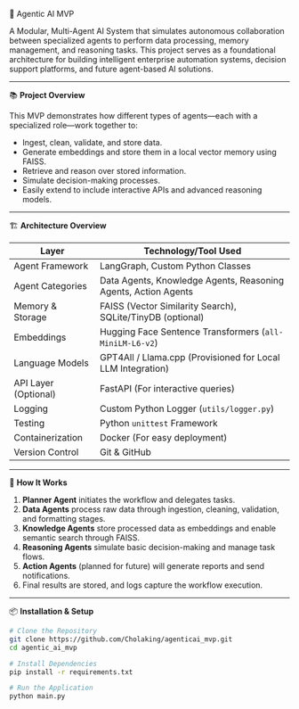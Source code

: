 🤖 Agentic AI MVP

A Modular, Multi-Agent AI System that simulates autonomous collaboration between specialized agents to perform data processing, memory management, and reasoning tasks. This project serves as a foundational architecture for building intelligent enterprise automation systems, decision support platforms, and future agent-based AI solutions.

---

📚 **Project Overview**

This MVP demonstrates how different types of agents—each with a specialized role—work together to:

- Ingest, clean, validate, and store data.
- Generate embeddings and store them in a local vector memory using FAISS.
- Retrieve and reason over stored information.
- Simulate decision-making processes.
- Easily extend to include interactive APIs and advanced reasoning models.

---
 🏗️ **Architecture Overview**

| Layer              | Technology/Tool Used                |
|--------------------|-------------------------------------|
| Agent Framework    | LangGraph, Custom Python Classes    |
| Agent Categories   | Data Agents, Knowledge Agents, Reasoning Agents, Action Agents |
| Memory & Storage   | FAISS (Vector Similarity Search), SQLite/TinyDB (optional) |
| Embeddings         | Hugging Face Sentence Transformers (`all-MiniLM-L6-v2`) |
| Language Models    | GPT4All / Llama.cpp (Provisioned for Local LLM Integration) |
| API Layer (Optional)| FastAPI (For interactive queries)  |
| Logging            | Custom Python Logger (`utils/logger.py`) |
| Testing            | Python `unittest` Framework         |
| Containerization   | Docker (For easy deployment)        |
| Version Control    | Git & GitHub                        |

---
 🚀 **How It Works**

1. **Planner Agent** initiates the workflow and delegates tasks.
2. **Data Agents** process raw data through ingestion, cleaning, validation, and formatting stages.
3. **Knowledge Agents** store processed data as embeddings and enable semantic search through FAISS.
4. **Reasoning Agents** simulate basic decision-making and manage task flows.
5. **Action Agents** (planned for future) will generate reports and send notifications.
6. Final results are stored, and logs capture the workflow execution.

---
 📦 **Installation & Setup**

```bash
# Clone the Repository
git clone https://github.com/Cholaking/agenticai_mvp.git
cd agentic_ai_mvp

# Install Dependencies
pip install -r requirements.txt

# Run the Application
python main.py
